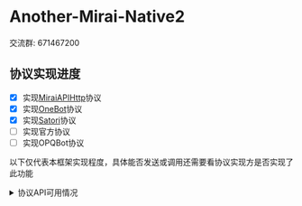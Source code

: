 # Another-Mirai-Native2

交流群: 671467200


## 协议实现进度
- [x] 实现[MiraiAPIHttp](https://github.com/project-mirai/mirai-api-http)协议
- [x] 实现[OneBot](https://github.com/botuniverse/onebot-11)协议
- [x] 实现[Satori](https://satori.js.org/zh-CN/introduction.html)协议
- [ ] 实现官方协议
- [ ] 实现OPQBot协议

以下仅代表本框架实现程度，具体能否发送或调用还需要看协议实现方是否实现了此功能

<details>
  <summary>协议API可用情况</summary>

  ## 协议API可用情况
| | 撤回消息 | Cookie | CsrfToken | 好友列表 | 群组信息 | 群组列表 | 群成员信息 | 群成员列表 | 账号昵称 | 账号 ID | 获取陌生人信息 |发送群组信息  | 发送名片赞 | 发送单聊信息 | 发送讨论组信息 | 主动离开讨论组 | 处理好友添加请求 | 处理群组添加请求 | 设置群管理 | 设置群组匿名 | 禁言群匿名成员 | 禁言群成员 | 设置群组成员名片 | 移除群组成员 | 主动离开群组 |  设置群组成员头衔| 设置群组全员禁言 |
| -- | -- | -- | -- | -- | -- | -- | -- | -- | -- | -- | -- |--  | -- | -- | -- | -- | -- | -- | -- | -- | -- | --| -- | -- | -- |  --| -- |
| MiraiApiHttp | ⭕ | ❌ | ❌ | ⭕ | ⭕ | ⭕ | ⭕ | ⭕ | ⭕ | ⭕ | ❓ |⭕  | ❌ | ⭕ | ❌ | ❌ | ⭕ | ⭕ | ⭕ | ⭕ | ⭕ | ⭕ | ⭕ | ⭕ | ⭕ |  ⭕| ⭕ |
| OneBot v11 | ⭕ | ⭕ | ⭕ | ⭕ | ⭕ | ⭕ | ⭕ | ⭕ | ⭕ | ⭕ | ⭕ |⭕  | ⭕ | ⭕ |⭕ | ⭕ | ⭕ | ⭕ | ⭕ | ⭕ | ⭕ | ⭕ | ⭕ | ⭕ | ⭕ |  ⭕| ⭕ |
| Satori v1 | ⭕ | ❌ | ❌ | ⭕ | ⭕ | ⭕ | ❓ | ❓ | ⭕ | ⭕ | ❌ |⭕  | ❌ | ⭕ | ❌ | ❌ | ⭕ | ⭕ | ❌ | ❌ | ❌ | ⭕ | ❌ | ⭕ | ⭕ |  ❌| ⭕ |

## 协议CQ码可发送情况
||MiraiAPIHttp|OneBot v11|Satori v1|
|--|--|--|--|
|face|⭕|⭕|⭕|
|image|⭕|⭕|⭕|
|record|⭕|⭕|⭕|
|at|⭕|⭕|⭕|
|dice|⭕|⭕|❌|
|music|⭕|⭕|❌|
|rich|⭕|⭕|❌|
|reply|⭕|⭕|❌|

## 协议CQ码可解析情况
||MiraiAPIHttp|OneBot v11|Satori v1|
|--|--|--|--|
|face|⭕|⭕|⭕|
|bigface|⭕|⭕|❌|
|image|⭕|⭕|⭕|
|flashimage|⭕|⭕|❌|
|record|⭕|⭕|⭕|
|at|⭕|⭕|⭕|
|atall|⭕|⭕|❌|
|dice|⭕|⭕|❌|
|music|⭕|⭕|❌|
|xml|⭕|⭕|❌|
|json|⭕|⭕|❌|
|app|⭕|⭕|❌|
|rich|⭕|⭕|❌|
|reply|⭕|⭕|❌|
|poke|⭕|⭕|❌|

</details>


